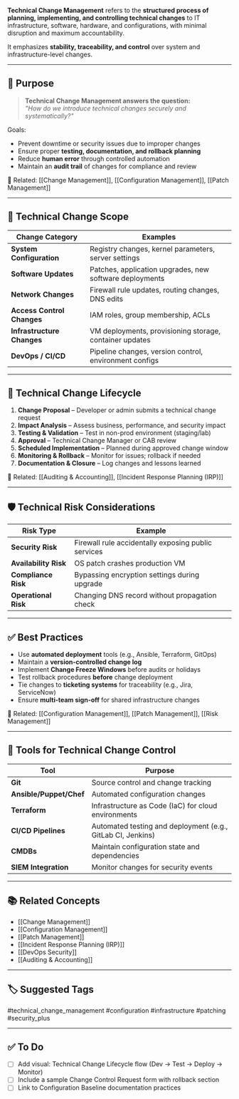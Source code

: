 **Technical Change Management** refers to the **structured process of planning, implementing, and controlling technical changes** to IT infrastructure, software, hardware, and configurations, with minimal disruption and maximum accountability.

It emphasizes **stability, traceability, and control** over system and infrastructure-level changes.

---

## 🎯 Purpose

> **Technical Change Management answers the question:**  
> _"How do we introduce technical changes securely and systematically?"_

Goals:
- Prevent downtime or security issues due to improper changes
- Ensure proper **testing, documentation, and rollback planning**
- Reduce **human error** through controlled automation
- Maintain an **audit trail** of changes for compliance and review

📎 Related: [[Change Management]], [[Configuration Management]], [[Patch Management]]

---

## 🧱 Technical Change Scope

| Change Category        | Examples                                                  |
|------------------------|-----------------------------------------------------------|
| **System Configuration** | Registry changes, kernel parameters, server settings     |
| **Software Updates**     | Patches, application upgrades, new software deployments |
| **Network Changes**      | Firewall rule updates, routing changes, DNS edits       |
| **Access Control Changes**| IAM roles, group membership, ACLs                      |
| **Infrastructure Changes**| VM deployments, provisioning storage, container updates|
| **DevOps / CI/CD**       | Pipeline changes, version control, environment configs  |

---

## 🔄 Technical Change Lifecycle

1. **Change Proposal** – Developer or admin submits a technical change request
2. **Impact Analysis** – Assess business, performance, and security impact
3. **Testing & Validation** – Test in non-prod environment (staging/lab)
4. **Approval** – Technical Change Manager or CAB review
5. **Scheduled Implementation** – Planned during approved change window
6. **Monitoring & Rollback** – Monitor for issues; rollback if needed
7. **Documentation & Closure** – Log changes and lessons learned

📎 Related: [[Auditing & Accounting]], [[Incident Response Planning (IRP)]]

---

## 🛡 Technical Risk Considerations

| Risk Type            | Example                                                  |
|-----------------------|-----------------------------------------------------------|
| **Security Risk**      | Firewall rule accidentally exposing public services       |
| **Availability Risk**  | OS patch crashes production VM                            |
| **Compliance Risk**    | Bypassing encryption settings during upgrade              |
| **Operational Risk**   | Changing DNS record without propagation check            |

---

## ✅ Best Practices

- Use **automated deployment** tools (e.g., Ansible, Terraform, GitOps)
- Maintain a **version-controlled change log**
- Implement **Change Freeze Windows** before audits or holidays
- Test rollback procedures **before** change deployment
- Tie changes to **ticketing systems** for traceability (e.g., Jira, ServiceNow)
- Ensure **multi-team sign-off** for shared infrastructure changes

📎 Related: [[Configuration Management]], [[Patch Management]], [[Risk Management]]

---

## 🧰 Tools for Technical Change Control

| Tool                 | Purpose                                             |
|----------------------|-----------------------------------------------------|
| **Git**               | Source control and change tracking                 |
| **Ansible/Puppet/Chef**| Automated configuration changes                    |
| **Terraform**         | Infrastructure as Code (IaC) for cloud environments|
| **CI/CD Pipelines**   | Automated testing and deployment (e.g., GitLab CI, Jenkins) |
| **CMDBs**             | Maintain configuration state and dependencies      |
| **SIEM Integration**  | Monitor changes for security events                |

---

## 📚 Related Concepts

- [[Change Management]]
- [[Configuration Management]]
- [[Patch Management]]
- [[Incident Response Planning (IRP)]]
- [[DevOps Security]]
- [[Auditing & Accounting]]

---

## 🏷 Suggested Tags

#technical_change_management #configuration #infrastructure #patching #security_plus

---

## ✅ To Do

- [ ] Add visual: Technical Change Lifecycle flow (Dev → Test → Deploy → Monitor)
- [ ] Include a sample Change Control Request form with rollback section
- [ ] Link to Configuration Baseline documentation practices
